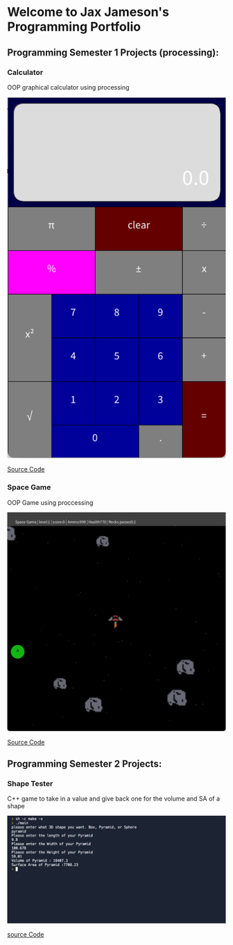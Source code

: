 # Welcome to Jax Jameson's Programming Portfolio

## Programming Semester 1 Projects (processing):

### Calculator

OOP graphical calculator using processing

![Calculator](https://github.com/600222212/ProgrammingPortfolioA32023/blob/gh-pages/images/Calc.png?raw=true)

[Source Code](https://github.com/600222212/ProgrammingPortfolioA32023/tree/gh-pages/src/calc)

### Space Game

OOP Game using proccessing

![SpaceGame](https://github.com/600222212/ProgrammingPortfolioA32023/blob/gh-pages/images/SpaceGame2.png?raw=true)

[Source Code](https://github.com/600222212/ProgrammingPortfolioA32023/tree/gh-pages/src/SpaceGame)

## Programming Semester 2 Projects:

### Shape Tester

C++ game to take in a value and give back one for the volume and SA of a shape

![ShapeTester](https://github.com/600222212/ProgrammingPortfolioA32023/blob/gh-pages/images/Shapetester.png?raw=true)

[source Code](https://github.com/600222212/ProgrammingPortfolioA32023/tree/gh-pages/src/ShapeTester/ShapeTesterMain)
